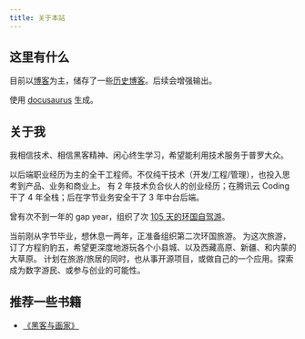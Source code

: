 ```yaml
---
title: 关于本站
---
```



## 这里有什么
目前以[博客](/blog)为主，储存了一些[历史博客](/blog/archive)。后续会增强输出。

使用 [docusaurus](https://docusaurus.io/) 生成。

## 关于我

我相信技术、相信黑客精神、闲心终生学习，希望能利用技术服务于普罗大众。

以后端职业经历为主的全干工程师。不仅纯干技术（开发/工程/管理），也投入思考到产品、业务和商业上。
有 2 年技术负合伙人的创业经历；在腾讯云 Coding 干了 4 年全栈；后在字节业务安全干了 3 年中台后端。

曾有次不到一年的 gap year，组织了次 [105 天的环国自驾游](https://nwb05eawio.feishu.cn/wiki/TEocwOLGZi9iFnkSlp6cF7Iwnbb?fromScene=spaceOverview)。

当前刚从字节毕业，想休息一两年，正准备组织第二次环国旅游。
为这次旅游，订了方程豹豹五，希望更深度地游玩各个小县城、以及西藏高原、新疆、和内蒙的大草原。
计划在旅游/旅居的同时，也从事开源项目，或做自己的一个应用。探索成为数字游民、或参与创业的可能性。



## 推荐一些书籍

- [《黑客与画家》](https://zh.wikipedia.org/wiki/%E9%BB%91%E5%AE%A2%E4%B8%8E%E7%94%BB%E5%AE%B6)

